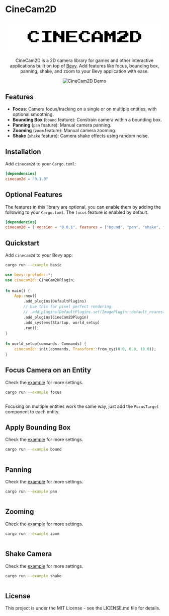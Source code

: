 # CineCam2D

<!-- Centered Project Logo -->
<p align="center">
  <img src="assets/highres_logo_white.svg" alt="CineCam2D Logo" width="550"/>
</p>

<p align="center">
CineCam2D is a 2D camera library for games and other interactive applications built on top of <a href="https://bevyengine.org/" target="_blank">Bevy</a>. Add features like focus, bounding box, panning, shake, and zoom to your Bevy application with ease.
</p>

<!-- Demo GIF -->
<p align="center">
  <img src="demo.gif" alt="CineCam2D Demo" />
</p>

## Features

-   **Focus**: Camera focus/tracking on a single or on multiple entities, with optional smoothing.
-   **Bounding Box** (`bound` feature): Constrain camera within a bounding box.
-   **Panning** (`pan` feature): Manual camera panning.
-   **Zooming** (`zoom` feature): Manual camera zooming.
-   **Shake** (`shake` feature): Camera shake effects using random noise.

## Installation

Add `cinecam2d` to your `Cargo.toml`:

```toml
[dependencies]
cinecam2d = "0.1.0"
```

## Optional Features

The features in this library are optional, you can enable them by adding the following to your `Cargo.toml`. The `focus` feature is enabled by default.

```toml
[dependencies]
cinecam2d = { version = "0.0.1", features = ["bound", "pan", "shake", "zoom"] }
```

## Quickstart

Add `cinecam2d` to your Bevy app:

```bash
cargo run --example basic
```

```rs
use bevy::prelude::*;
use cinecam2d::CineCam2DPlugin;

fn main() {
    App::new()
        .add_plugins(DefaultPlugins)
        // Use this for pixel perfect rendering
        // .add_plugins(DefaultPlugins.set(ImagePlugin::default_nearest()))
        .add_plugins(CineCam2DPlugin)
        .add_systems(Startup, world_setup)
        .run();
}

fn world_setup(commands: Commands) {
    cinecam2d::init(commands, Transform::from_xyz(0.0, 0.0, 10.0));
}
```

## Focus Camera on an Entity

Check the [example](/examples/focus.rs) for more settings.

```bash
cargo run --example focus
```

```rs

```

Focusing on multiple entities work the same way, just add the `FocusTarget` component to each entity.

## Apply Bounding Box

Check the [example](/examples/bound.rs) for more settings.

```bash
cargo run --example bound
```

```rs

```

## Panning

Check the [example](/examples/pan.rs) for more settings.

```bash
cargo run --example pan
```

```rs

```

## Zooming

Check the [example](/examples/zoom.rs) for more settings.

```bash
cargo run --example zoom
```

```rs

```

## Shake Camera

Check the [example](/examples/shake.rs) for more settings.

```bash
cargo run --example shake
```

```rs

```

## License

This project is under the MIT License - see the LICENSE.md file for details.
